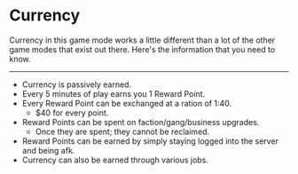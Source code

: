 # Currency
Currency in this game mode works a little different than a lot of the other game modes that exist out there. Here's the information that you need to know.

---

* Currency is passively earned.
* Every 5 minutes of play earns you 1 Reward Point.
* Every Reward Point can be exchanged at a ration of 1:40.
    * $40 for every point.
* Reward Points can be spent on faction/gang/business upgrades.
    * Once they are spent; they cannot be reclaimed.
* Reward Points can be earned by simply staying logged into the server and being afk.
* Currency can also be earned through various jobs.

